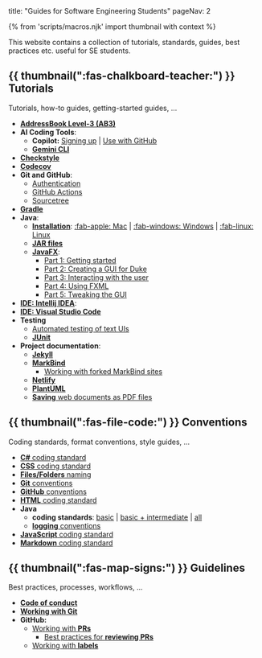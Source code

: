 <frontmatter>
  title: "Guides for Software Engineering Students"
  pageNav: 2
</frontmatter>

{% from 'scripts/macros.njk' import thumbnail with context %}

<div class="lead">

This website contains a collection of tutorials, standards, guides, best practices etc. useful for SE students.
</div>

## {{ thumbnail(":fas-chalkboard-teacher:") }} Tutorials

Tutorials, how-to guides, getting-started guides, ...

* [**AddressBook Level-3 (AB3)**](tutorials/ab3.html)
* **AI Coding Tools**:
  * **Copilot:** [Signing up](tutorials/copilotSignup.html) | [Use with GitHub](tutorials/copilotGithub.html)
  * [**Gemini CLI**](tutorials/geminiCli.md)
* [**Checkstyle**](tutorials/checkstyle.html)
* [**Codecov**](tutorials/codecov.html)
* **Git and GitHub**:
  * [Authentication](tutorials/githubAuthentication.html)
  * [GitHub Actions](tutorials/githubActions.html)
  * [Sourcetree](tutorials/sourcetree.html)
* [**Gradle**](tutorials/gradle.html)
* **Java**:
  * **[Installation](tutorials/javaInstallation.html)**: [:fab-apple: Mac](tutorials/javaInstallationMac.html) | [:fab-windows: Windows](tutorials/javaInstallationWindows.html) | [:fab-linux: Linux](tutorials/javaInstallationLinux.html)
  * [**JAR files**](tutorials/jar.html)
  * [**JavaFX**](tutorials/javaFx.html):
    * [Part 1: Getting started](tutorials/javaFxPart1.html)
    * [Part 2: Creating a GUI for Duke](tutorials/javaFxPart2.html)
    * [Part 3: Interacting with the user](tutorials/javaFxPart3.html)
    * [Part 4: Using FXML](tutorials/javaFxPart4.html)
    * [Part 5: Tweaking the GUI](tutorials/javaFxPart5.html)
* [**IDE: Intellij IDEA**](tutorials/intellij.html):
  <include src="tutorials/intellij.md#idea-sub-topics" />
* [**IDE: Visual Studio Code**](tutorials/vscode.html)
  <include src="tutorials/vscode.md#vscode-sub-topics" />
* **Testing**
  * [Automated testing of text UIs](tutorials/textUiTesting.html)
  * [**JUnit**](tutorials/junit.html)
* **Project documentation**:
  * [**Jekyll**](tutorials/jekyll.html)
  * [**MarkBind**](tutorials/markbind.html)
    * [Working with forked MarkBind sites](tutorials/markbind-forked-sites.html)
  * [**Netlify**](tutorials/netlify.html)
  * [**PlantUML**](tutorials/plantUml.html)
  * [**Saving** web documents as PDF files](tutorials/savingPdf.html)


## {{ thumbnail(":fas-file-code:") }} Conventions

Coding standards, format conventions, style guides, ...

* [**C#** coding standard](conventions/csharp.html)
* [**CSS** coding standard](conventions/css.html)
* [**Files/Folders** naming](conventions/files.html)
* [**Git** conventions](conventions/git.html)
* [**GitHub** conventions](conventions/github.html)
* [**HTML** coding standard](conventions/html.html)
* **Java**
  * **coding standards**: [basic](conventions/java/basic.html) | [basic + intermediate](conventions/java/intermediate.html) | [all](conventions/java/index.html)
  * [**logging** conventions](conventions/java/logging.html)
* [**JavaScript** coding standard](conventions/javascript.html)
* [**Markdown** coding standard](conventions/markdown.html)

## {{ thumbnail(":fas-map-signs:") }} Guidelines

Best practices, processes, workflows, ...

* [**Code of conduct**](guidelines/codeOfConduct.html)<br>
* [**Working with Git**](guidelines/commits.html)
* **GitHub:**
  * [Working with **PRs**](guidelines/PRs.html)
    * [Best practices for **reviewing PRs**](guidelines/PRs-reviewing.html)
  * [Working with **labels**](guidelines/labels.html)

